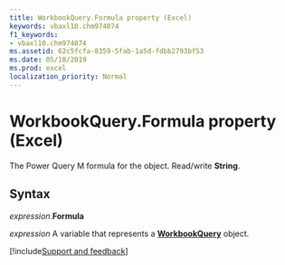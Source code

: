 ```yaml
---
title: WorkbookQuery.Formula property (Excel)
keywords: vbaxl10.chm974074
f1_keywords:
- vbaxl10.chm974074
ms.assetid: 62c5fcfa-8359-5fab-1a5d-fdbb2793bf53
ms.date: 05/18/2019
ms.prod: excel
localization_priority: Normal
---
```



# WorkbookQuery.Formula property (Excel)

The Power Query M formula for the object. Read/write **String**.


## Syntax

_expression_.**Formula**

_expression_ A variable that represents a **[WorkbookQuery](Excel.WorkbookQuery.md)** object.




[!include[Support and feedback](~/includes/feedback-boilerplate.md)]
